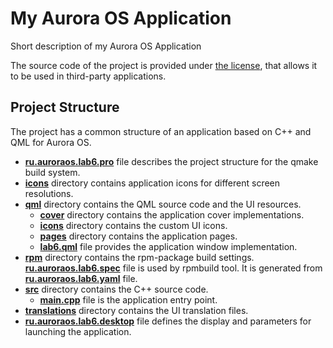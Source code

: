 # My Aurora OS Application

Short description of my Aurora OS Application

The source code of the project is provided under
[the license](LICENSE.BSD-3-CLAUSE.md),
that allows it to be used in third-party applications.

## Project Structure

The project has a common structure
of an application based on C++ and QML for Aurora OS.

* **[ru.auroraos.lab6.pro](ru.auroraos.lab6.pro)** file
  describes the project structure for the qmake build system.
* **[icons](icons)** directory contains application icons for different screen resolutions.
* **[qml](qml)** directory contains the QML source code and the UI resources.
  * **[cover](qml/cover)** directory contains the application cover implementations.
  * **[icons](qml/icons)** directory contains the custom UI icons.
  * **[pages](qml/pages)** directory contains the application pages.
  * **[lab6.qml](qml/lab6.qml)** file
    provides the application window implementation.
* **[rpm](rpm)** directory contains the rpm-package build settings.
  **[ru.auroraos.lab6.spec](rpm/ru.auroraos.lab6.spec)** file is used by rpmbuild tool.
  It is generated from **[ru.auroraos.lab6.yaml](rpm/ru.auroraos.lab6.yaml)** file.
* **[src](src)** directory contains the C++ source code.
  * **[main.cpp](src/main.cpp)** file is the application entry point.
* **[translations](translations)** directory contains the UI translation files.
* **[ru.auroraos.lab6.desktop](ru.auroraos.lab6.desktop)** file
  defines the display and parameters for launching the application.
